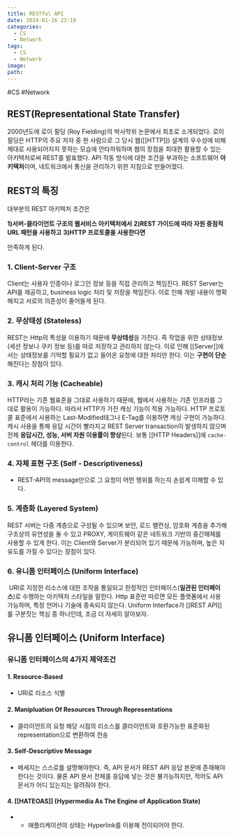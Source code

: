 ```yaml
---
title: RESTful API
date: 2024-01-16 23:19
categories:
  - CS
  - Network
tags:
  - CS
  - Network
image: 
path:
---
```

#CS #Network 

## REST(Representational State Transfer)
2000년도에 로이 필딩 (Roy Fielding)의 박사학위 논문에서 최초로 소개되었다. 로이 필딩은 HTTP의 주요 저자 중 한 사람으로 그 당시 웹([[HTTP]]) 설계의 우수성에 비해 제대로 사용되어지지 못하는 모습에 안타까워하며 웹의 장점을 최대한 활용할 수 있는 아키텍처로써 REST를 발표했다. API 작동 방식에 대한 조건을 부과하는 소프트웨어 **아키텍처**이며, 네트워크에서 통신을 관리하기 위한 지침으로 만들어졌다.


## REST의 특징
대부분의 REST 아키텍처 조건은

**1)서버-클라이언트 구조의 웹서비스 아키텍처에서**
**2)REST 가이드에 따라 자원 중점적 URL 패턴을 사용하고**
**3)HTTP 프로토콜을 사용한다면**

만족하게 된다.

### 1. Client-Server 구조
Client는 사용자 인증이나 로그인 정보 등을 직접 관리하고 책임진다. REST Server는 API를 제공하고, business logic 처리 및 저장을 책임진다. 이로 인해 개발 내용이 명확해지고 서로의 의존성이 줄어들게 된다.

### 2. 무상태성 (Stateless)
REST는 Http의 특성을 이용하기 때문에 **무상태성**을 가진다. 즉 작업을 위한 상태정보(세션 정보나 쿠키 정보 등)를 따로 저장하고 관리하지 않는다. 이로 인해 [[Server]]에서는 상태정보를 기억할 필요가 없고 들어온 요청에 대한 처리만 한다. 이는 **구현이 단순**해진다는 장점이 있다.

### 3. 캐시 처리 기능 (Cacheable)
HTTP라는 기존 웹표준을 그대로 사용하기 때문에, 웹에서 사용하는 기존 인프라를 그대로 활용이 가능하다. 따라서 HTTP가 가진 캐싱 기능이 적용 가능하다. HTTP 프로토콜 표준에서 사용하는 Last-Modified태그나 E-Tag를 이용하면 캐싱 구현이 가능하다. 캐시 사용을 통해 응답 시간이 빨라지고 REST Server transaction이 발생하지 않으며 전체 **응답시간, 성능, 서버 자원 이용률이 향상**된다. 보통 [[HTTP Headers]]에 `cache-control` 헤더를 이용한다.

### 4. 자체 표현 구조 (Self - Descriptiveness)
- REST-API의 message만으로 그 요청이 어떤 행위를 하는지 손쉽게 이해할 수 있다.

### 5. 계층화 (Layered System)
REST 서버는 다중 계층으로 구성될 수 있으며 보안, 로드 밸런싱, 암호화 계층을 추가해 구조상의 유연성을 둘 수 있고 PROXY, 게이트웨이 같은 네트워크 기반의 중간매체를 사용할 수 있게 한다. 이는 Client와 Server가 분리되어 있기 때문에 가능하며, 높은 자유도를 가질 수 있다는 장점이 있다.

### 6. 유니폼 인터페이스 (Uniform Interface)
 URI로 지정한 리소스에 대한 조작을 통일되고 한정적인 인터페이스(**일관된 인터페이스**)로 수행하는 아키텍처 스타일을 말한다. Http 표준만 따르면 모든 플랫폼에서 사용 가능하며, 특정 언어나 기술에 종속되지 않는다. Uniform Interface가 [[REST API]]를 구분짓는 핵심 중 하나인데, 조금 더 자세히 알아보자.

## 유니폼 인터페이스 (Uniform Interface)
### 유니폼 인터페이스의 4가지 제약조건
#### 1. Resource-Based
+ URI로 리소스 식별
#### 2. Manipluation Of Resources Through Representations
+ 클라이언트의 요청 해당 시점의 리소스를 클라이언트와 호환가능한 표준화된 representation으로 변환하여 전송
#### 3. Self-Descriptive Message
- 메세지는 스스로를 설명해야한다. 즉, API 문서가 REST API 응답 본문에 존재해야 한다는 것이다.
물론 API 문서 전체를 응답에 넣는 것은 불가능하지만, 적어도 API 문서가 어디 있는지는 알려줘야 한다.
#### 4. [[HATEOAS]] (**H**ypermedia **A**s **T**he **E**ngine **o**f **A**pplication **S**tate)
+ - 애플리케이션의 상태는 Hyperlink를 이용해 전이되어야 한다.